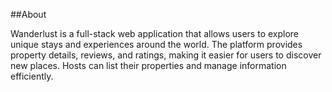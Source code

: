 ##About

Wanderlust is a full-stack web application that allows users to explore unique stays and experiences around the world. The platform provides property details, reviews, and ratings, making it easier for users to discover new places. Hosts can list their properties and manage information efficiently.
